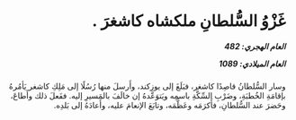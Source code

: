 <h1 dir="rtl">غَزْوُ السُّلطانِ ملكشاه كاشغرَ .</h1>

<h5 dir="rtl">العام الهجري:  482

العام الميلادي: 1089

</h5>

<p dir="rtl">وسار السُّلطانُ قاصِدًا كاشغر، فبَلَغَ إلى يوزكند، وأَرسلَ منها رُسُلًا إلى مَلِكِ كاشغر يَأمُرهُ بإقامَةِ الخُطبَةِ، وضَرْبِ السِّكَّةِ باسمِه ويَتوَعَّدهُ إن خالَفَ بالمَسيرِ إليه. ففَعلَ ذلك وأَطاعَ، وحَضرَ عند السُّلطانِ، فأَكرَمَه وعَظَّمَه، وتابَعَ الإنعامَ عليه، وأَعادَهُ إلى بَلدِه.</p></br>
